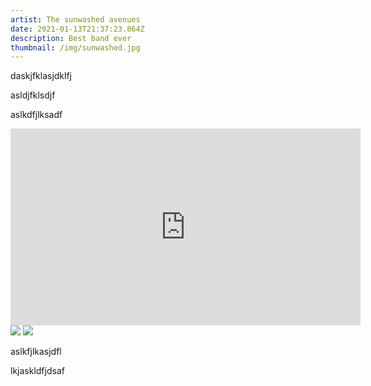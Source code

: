 ```yaml
---
artist: The sunwashed avenues
date: 2021-01-13T21:37:23.864Z
description: Best band ever
thumbnail: /img/sunwashed.jpg
---
```


daskjfklasjdklfj

asldjfklsdjf

aslkdfjlksadf

<iframe width="560" height="315" src="https://www.youtube.com/embed/HS2TxfBSmjs" frameborder="0" allow="accelerometer; autoplay; clipboard-write; encrypted-media; gyroscope; picture-in-picture" allowfullscreen></iframe>

<img src="https://lightroom.adobe.com/v2c/spaces/70de5ab0c639470da280d9b6761881bc/assets/efd39096653f3c970af860da2317bda0/revisions/1258aef999a44f43b6472454da26f6bf/renditions/8b71c2d716bfa4fa6c21b924b8c94ded" />

<img src="ljaklsdfjklasjflkajsfdlkjsfl" class="yl-image" />

aslkfjlkasjdfl

lkjaskldfjdsaf
